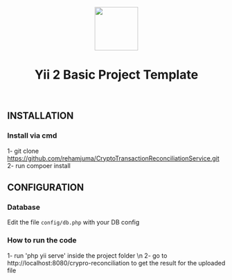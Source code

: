 <p align="center">
    <a href="https://github.com/yiisoft" target="_blank">
        <img src="https://avatars0.githubusercontent.com/u/993323" height="100px">
    </a>
    <h1 align="center">Yii 2 Basic Project Template</h1>
    <br>
</p>


INSTALLATION
------------

### Install via cmd
1- git clone https://github.com/rehamjuma/CryptoTransactionReconciliationService.git
2- run compoer install 



CONFIGURATION
-------------

### Database

Edit the file `config/db.php` with your DB config

### How to run the code 
1- run 'php yii serve' inside the project folder \n
2- go to http://localhost:8080/crypro-reconciliation to get the result for the uploaded file 


